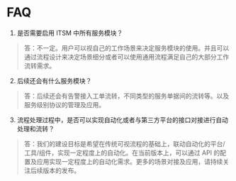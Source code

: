 # FAQ

1.  是否需要启用 ITSM 中所有服务模块？

> 答：不一定。用户可以视自己的工作场景来决定服务模块的使用。并且可以通过流程设计来决定场景细分或者可以使用通用流程满足自己的大部分工作流转需求。

2.  后续还会有什么服务模块？

> 答：后续还会有告警接入工单流转，不同类型的服务单据间的流转等。以及服务级别协议的管理及应用。

3.  流程处理过程中，是否可以实现自动化或者与第三方平台的接口对接进行自动处理和流转？

> 答：我们的建设目标是希望在传统可视流程的基础上，联动自动化的平台/工具/组件，实现一定程度上的自动化。在当前版本上，可以通过 API 的配置及应用实现一定程度上的自动化需求。更多的场景对接及应用，请持续关注后续版本的发布。
